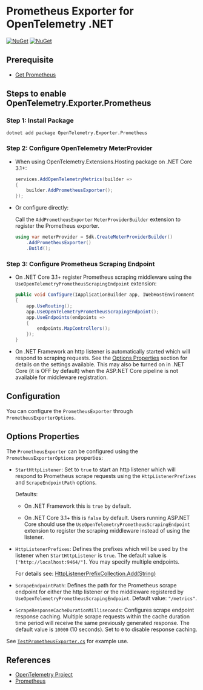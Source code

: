# Prometheus Exporter for OpenTelemetry .NET

[![NuGet](https://img.shields.io/nuget/v/OpenTelemetry.Exporter.Prometheus.svg)](https://www.nuget.org/packages/OpenTelemetry.Exporter.Prometheus)
[![NuGet](https://img.shields.io/nuget/dt/OpenTelemetry.Exporter.Prometheus.svg)](https://www.nuget.org/packages/OpenTelemetry.Exporter.Prometheus)

## Prerequisite

* [Get Prometheus](https://prometheus.io/docs/introduction/first_steps/)

## Steps to enable OpenTelemetry.Exporter.Prometheus

### Step 1: Install Package

```shell
dotnet add package OpenTelemetry.Exporter.Prometheus
```

### Step 2: Configure OpenTelemetry MeterProvider

* When using OpenTelemetry.Extensions.Hosting package on .NET Core 3.1+:

    ```csharp
    services.AddOpenTelemetryMetrics(builder =>
    {
        builder.AddPrometheusExporter();
    });
    ```

* Or configure directly:

    Call the `AddPrometheusExporter` `MeterProviderBuilder` extension to
    register the Prometheus exporter.

    ```csharp
    using var meterProvider = Sdk.CreateMeterProviderBuilder()
        .AddPrometheusExporter()
        .Build();
    ```

### Step 3: Configure Prometheus Scraping Endpoint

* On .NET Core 3.1+ register Prometheus scraping middleware using the
  `UseOpenTelemetryPrometheusScrapingEndpoint` extension:

    ```csharp
    public void Configure(IApplicationBuilder app, IWebHostEnvironment env)
    {
        app.UseRouting();
        app.UseOpenTelemetryPrometheusScrapingEndpoint();
        app.UseEndpoints(endpoints =>
        {
            endpoints.MapControllers();
        });
    }
    ```

* On .NET Framework an http listener is automatically started which will respond
  to scraping requests. See the [Options Properties](#options-properties)
  section for details on the settings available. This may also be turned on in
  .NET Core (it is OFF by default) when the ASP.NET Core pipeline is not
  available for middleware registration.

## Configuration

You can configure the `PrometheusExporter` through `PrometheusExporterOptions`.

## Options Properties

The `PrometheusExporter` can be configured using the `PrometheusExporterOptions`
properties:

* `StartHttpListener`: Set to `true` to start an http listener which will
  respond to Prometheus scrape requests using the `HttpListenerPrefixes` and
  `ScrapeEndpointPath` options.

  Defaults:

  * On .NET Framework this is `true` by default.

  * On .NET Core 3.1+ this is `false` by default. Users running ASP.NET Core
    should use the `UseOpenTelemetryPrometheusScrapingEndpoint` extension to
    register the scraping middleware instead of using the listener.

* `HttpListenerPrefixes`: Defines the prefixes which will be used by the
  listener when `StartHttpListener` is `true`. The default value is
  `["http://localhost:9464/"]`. You may specify multiple endpoints.

  For details see:
  [HttpListenerPrefixCollection.Add(String)](https://docs.microsoft.com/dotnet/api/system.net.httplistenerprefixcollection.add)

* `ScrapeEndpointPath`: Defines the path for the Prometheus scrape endpoint for
  either the http listener or the middleware registered by
  `UseOpenTelemetryPrometheusScrapingEndpoint`. Default value: `"/metrics"`.

* `ScrapeResponseCacheDurationMilliseconds`: Configures scrape endpoint response
  caching. Multiple scrape requests within the cache duration time period will
  receive the same previously generated response. The default value is `10000`
  (10 seconds). Set to `0` to disable response caching.

See
[`TestPrometheusExporter.cs`](../../examples/Console/TestPrometheusExporter.cs)
for example use.

## References

* [OpenTelemetry Project](https://opentelemetry.io/)
* [Prometheus](https://prometheus.io)
